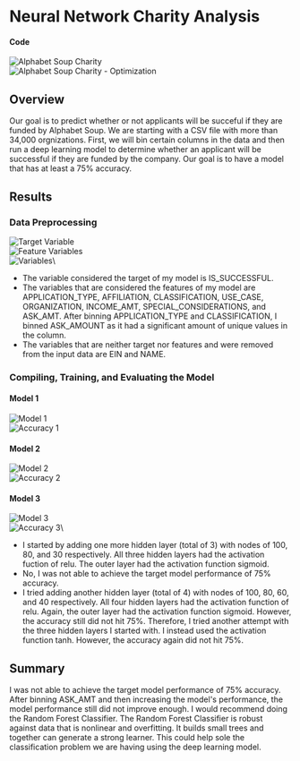 # Neural Network Charity Analysis
#### Code
![Alphabet Soup Charity](AlphabetSoupCharity.ipynb)\
![Alphabet Soup Charity - Optimization](AlphabetSoupCharity_Optimization.ipynb)
## Overview
Our goal is to predict whether or not applicants will be succeful if they are funded by Alphabet Soup. We are starting with a CSV file with more than 34,000 orgnizations. First, we will bin certain columns in the data and then run a deep learning model to determine whether an applicant will be successful if they are funded by the company. Our goal is to have a model that has at least a 75% accuracy.
## Results
### Data Preprocessing
![Target Variable](Target_Variable.PNG)\
![Feature Variables](Feature_Variables.PNG)\
![Variables](Variables_Removed.PNG)\
- The variable considered the target of my model is IS_SUCCESSFUL.
- The variables that are considered the features of my model are APPLICATION_TYPE, AFFILIATION, CLASSIFICATION, USE_CASE, ORGANIZATION, INCOME_AMT, SPECIAL_CONSIDERATIONS, and ASK_AMT. After binning APPLICATION_TYPE and CLASSIFICATION, I binned ASK_AMOUNT as it had a significant amount of unique values in the column.
- The variables that are neither target nor features and were removed from the input data are EIN and NAME.
### Compiling, Training, and Evaluating the Model
#### Model 1
![Model 1](Model_1.PNG)\
![Accuracy 1](Accuracy_1.PNG)
#### Model 2
![Model 2](Model_2.PNG)\
![Accuracy 2](Accuracy_2.PNG)
#### Model 3
![Model 3](Model_3.PNG)\
![Accuracy 3](Accuracy_3.PNG)\
- I started by adding one more hidden layer (total of 3) with nodes of 100, 80, and 30 respectively. All three hidden layers had the activation fuction of relu. The outer layer had the activation function sigmoid.
- No, I was not able to achieve the target model performance of 75% accuracy. 
- I tried adding another hidden layer (total of 4) with nodes of 100, 80, 60, and 40 respectively. All four hidden layers had the activation function of relu. Again, the outer layer had the activation function sigmoid. However, the accuracy still did not hit 75%. Therefore, I tried another attempt with the three hidden layers I started with. I instead used the activation function tanh. However, the accuracy again did not hit 75%. 
## Summary
I was not able to achieve the target model performance of 75% accuracy. After binning ASK_AMT and then increasing the model's performance, the model performance still did not improve enough. I would recommend doing the Random Forest Classifier. The Random Forest Classifier is robust against data that is nonlinear and overfitting. It builds small trees and together can generate a strong learner. This could help sole the classification problem we are having using the deep learning model.
